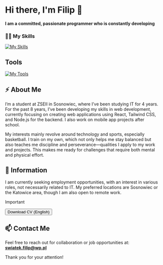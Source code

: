 # Hi there, I'm Filip 👋
**I am a committed, passionate programmer who is constantly developing**

### 👨‍💻 My Skills

[![My Skills](https://skillicons.dev/icons?i=react,tailwind,nodejs,js,laravel,html,scss,css,php,java,c++)](https://skillicons.dev)

## **Tools**

[![My Tools](https://skillicons.dev/icons?i=vscode,docker,figma)](https://skillicons.dev)

## ⚡ **About Me**

I’m a student at ZSEII in Sosnowiec, where I’ve been studying IT for 4 years. For the past 8 years, I’ve been developing my skills in web development, currently focusing on creating web applications using React, Tailwind CSS, and Node.js for the backend. I also work on mobile app projects after school.

My interests mainly revolve around technology and sports, especially basketball. I train on my own, which not only helps me stay balanced but also teaches me discipline and perseverance—qualities I apply to my work and projects. This makes me ready for challenges that require both mental and physical effort.

## 📢 **Information**
I am currently seeking employment opportunities, with an interest in various roles, not necessarily related to IT. My preferred locations are Sosnowiec or the Katowice area, though I am also open to remote work. 

> [!Important] 
> <a href="./Świątek_Filip.pdf" download><button>Download CV (English)</button></a>

## 📫 **Contact Me**

Feel free to reach out for collaboration or job opportunities at:  
**swiatek.filip@wp.pl**

Thank you for your attention!
